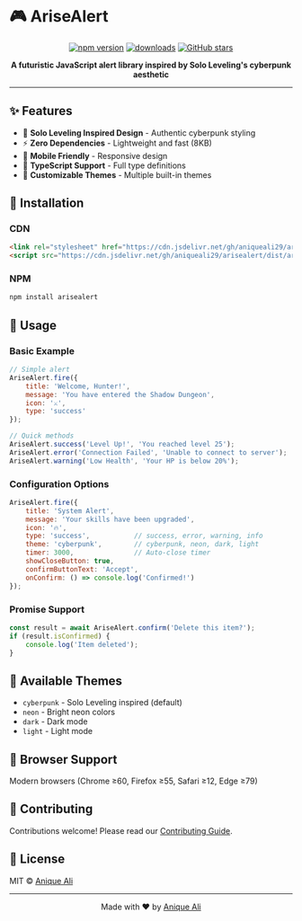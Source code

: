# 🎮 AriseAlert

<div align="center">
  
  [![npm version](https://img.shields.io/npm/v/arisealert?style=for-the-badge&color=00d4ff)](https://www.npmjs.com/package/arisealert)
  [![downloads](https://img.shields.io/npm/dm/arisealert?style=for-the-badge&color=00ff88)](https://www.npmjs.com/package/arisealert)
  [![GitHub stars](https://img.shields.io/github/stars/aniqueali29/arisealert?style=for-the-badge&color=ff6b6b)](https://github.com/aniqueali29/arisealert)
  
  **A futuristic JavaScript alert library inspired by Solo Leveling's cyberpunk aesthetic**
  
</div>

---

## ✨ Features

- 🎨 **Solo Leveling Inspired Design** - Authentic cyberpunk styling
- ⚡ **Zero Dependencies** - Lightweight and fast (8KB)
- 📱 **Mobile Friendly** - Responsive design
- 🔧 **TypeScript Support** - Full type definitions
- 🌈 **Customizable Themes** - Multiple built-in themes

## 🚀 Installation

### CDN
```html
<link rel="stylesheet" href="https://cdn.jsdelivr.net/gh/aniqueali29/arisealert/dist/arisealert.min.css">
<script src="https://cdn.jsdelivr.net/gh/aniqueali29/arisealert/dist/arisealert.min.js"></script>
```

### NPM
```bash
npm install arisealert
```

## 📖 Usage

### Basic Example
```javascript
// Simple alert
AriseAlert.fire({
    title: 'Welcome, Hunter!',
    message: 'You have entered the Shadow Dungeon',
    icon: '⚔️',
    type: 'success'
});

// Quick methods
AriseAlert.success('Level Up!', 'You reached level 25');
AriseAlert.error('Connection Failed', 'Unable to connect to server');
AriseAlert.warning('Low Health', 'Your HP is below 20%');
```

### Configuration Options
```javascript
AriseAlert.fire({
    title: 'System Alert',
    message: 'Your skills have been upgraded',
    icon: '🔥',
    type: 'success',           // success, error, warning, info
    theme: 'cyberpunk',        // cyberpunk, neon, dark, light
    timer: 3000,               // Auto-close timer
    showCloseButton: true,
    confirmButtonText: 'Accept',
    onConfirm: () => console.log('Confirmed!')
});
```

### Promise Support
```javascript
const result = await AriseAlert.confirm('Delete this item?');
if (result.isConfirmed) {
    console.log('Item deleted');
}
```

## 🎨 Available Themes

- `cyberpunk` - Solo Leveling inspired (default)
- `neon` - Bright neon colors
- `dark` - Dark mode
- `light` - Light mode

## 🌟 Browser Support

Modern browsers (Chrome ≥60, Firefox ≥55, Safari ≥12, Edge ≥79)

## 🤝 Contributing

Contributions welcome! Please read our [Contributing Guide](CONTRIBUTING.md).

## 📄 License

MIT © [Anique Ali](https://github.com/aniqueali29)

---

<div align="center">
  Made with ❤️ by <a href="https://github.com/aniqueali29">Anique Ali</a>
</div>

